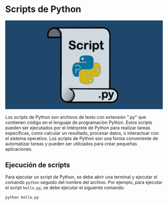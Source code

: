 # Scripts de Python

<p align="center">
  <img src="Scripts.jpg" />
</p>

Los scripts de Python son archivos de texto con extensión ".py" que contienen código en el lenguaje de programación Python. Estos scripts pueden ser ejecutados por el intérprete de Python para realizar tareas específicas, como calcular un resultado, procesar datos, o interactuar con el sistema operativo. Los scripts de Python son una forma conveniente de automatizar tareas y pueden ser utilizados para crear pequeñas aplicaciones.

## Ejecución de scripts

Para ejecutar un script de Python, se debe abrir una terminal y ejecutar el comando `python` seguido del nombre del archivo. Por ejemplo, para ejecutar el script `hello.py`, se debe ejecutar el siguiente comando:

```bash 
python hello.py
```

